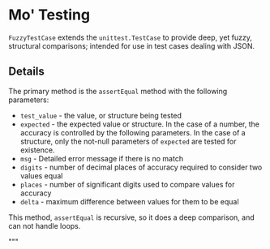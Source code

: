 Mo' Testing
===========

`FuzzyTestCase` extends the `unittest.TestCase` to provide deep, yet fuzzy, structural comparisons; intended for use in test cases dealing with JSON.


Details
-------

The primary method is the `assertEqual` method with the following parameters:

* `test_value` - the value, or structure being tested
* `expected` - the expected value or structure.  In the case of a number, the accuracy is controlled by the following parameters.  In the case of a structure, only the not-null parameters of `expected` are tested for existence.
* `msg` - Detailed error message if there is no match
* `digits` - number of decimal places of accuracy required to consider two values equal
* `places` - number of significant digits used to compare values for accuracy
* `delta` - maximum difference between values for them to be equal

This method, `assertEqual` is recursive, so it does a deep comparison, and can not handle loops.



   """